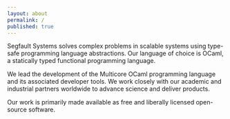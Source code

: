 ```yaml
---
layout: about
permalink: /
published: true
---
```


Segfault Systems solves complex problems in scalable systems using type-safe
programming language abstractions. Our language of choice is OCaml, a statically
typed functional programming language.

We lead the development of the Multicore OCaml programming language and its
associated developer tools. We work closely with our academic and industrial
partners worldwide to advance science and deliver products.

Our work is primarily made available as free and liberally licensed open-source
software.
